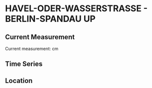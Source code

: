 # HAVEL-ODER-WASSERSTRASSE - BERLIN-SPANDAU UP

## Current Measurement

Current measurement: <Value topic="rivers/pegel-online/HOW/BERLIN-SPANDAU-UP/measurementValue"/> cm

## Time Series

<TimeSeries topic="rivers/pegel-online/HOW/BERLIN-SPANDAU-UP/measurementValue" period="week" />

## Location

<WorldMap>
  <Marker lat="52.5400640053751" lon="13.209346222164319" labelTopic="rivers/pegel-online/HOW/BERLIN-SPANDAU-UP/measurementValue" />
</WorldMap>
